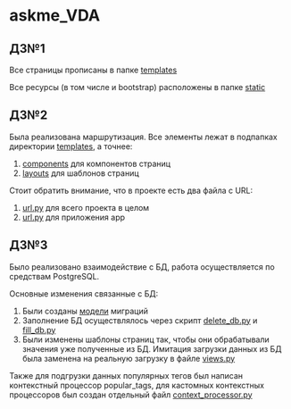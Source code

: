 # askme_VDA

## ДЗ№1
Все страницы прописаны в папке <a href="https://github.com/David-bomb/askme_VDA/edit/main/templates/">templates</a>

Все ресурсы (в том числе и bootstrap) расположены в папке <a href="https://github.com/David-bomb/askme_VDA/edit/main/tratic/">static</a>

## ДЗ№2
Была реализована маршрутизация. Все элементы лежат в подпапках директории <a href="https://github.com/David-bomb/askme_VDA/tree/main/templates">templates</a>, а точнее:

1) <a href="https://github.com/David-bomb/askme_VDA/tree/main/templates/components"> components</a> для компонентов страниц
2) <a href="https://github.com/David-bomb/askme_VDA/tree/main/templates/layouts"> layouts</a> для шаблонов страниц

Стоит обратить внимание, что в проекте есть два файла с URL:
1) <a href="https://github.com/David-bomb/askme_VDA/blob/main/app/urls.py">url.py</a> для всего проекта в целом
2) <a href="https://github.com/David-bomb/askme_VDA/blob/main/askme_VDA/urls.py">url.py</a> для приложения app

## ДЗ№3
Было реализовано взаимодействие с БД, работа осуществляется по средствам PostgreSQL. 

Основные изменения связанные с БД:
1) Были созданы <a href="https://github.com/David-bomb/askme_VDA/tree/main/app/models.py">модели</a> миграций
2) Заполнение БД осуществлялось через скрипт <a href="https://github.com/David-bomb/askme_VDA/tree/main/app/management/commands/delete_db.py">delete_db.py</a> и <a href="https://github.com/David-bomb/askme_VDA/tree/main/app/management/commands/fill_db.py">fill_db.py</a> 
3) Были изменены шаблоны страниц так, чтобы они обрабатывали значения уже полученные из БД. Имитация загрузки данных из БД была заменена на реальную загрузку в файле <a href="https://github.com/David-bomb/askme_VDA/tree/main/app/views.py">views.py</a>

Также для подгрузки данных популярных тегов был написан контекстный процессор popular_tags, для кастомных контекстных процессоров был создан отдельный файл <a href="https://github.com/David-bomb/askme_VDA/blob/main/app/context_processor.py">context_processor.py</a>

